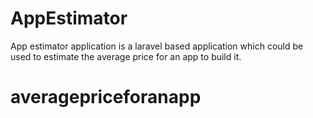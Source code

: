 
# AppEstimator
App estimator application is a laravel based application which could be used to estimate the average price for an app to build it.
# averagepriceforanapp
